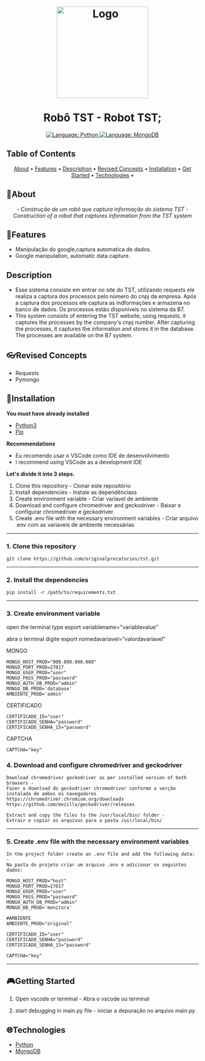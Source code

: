 <p align="center">
</p>

<h1 align="center">
	<img src="https://www.python.org/static/community_logos/python-logo-inkscape.svg"  alt="Logo"  width="240"><br><br>
    Robô TST - Robot TST;
</h1>

<div>
    <p align="center">
    <a href="https://www.python.org/">
        <img src="https://img.shields.io/static/v1?label=Language&message=Python&color=blue&style=for-the-badge&logo=Python" alt="Language: Python">
    </a>
    <a href="https://www.mongodb.com/home">
        <img src="https://img.shields.io/static/v1?label=Language&message=MongoDB&color=gree&style=for-the-badge&logo=MongoDB" alt="Language: MongoDB">
    </a>
    </p>
</div>

## Table of Contents

<p align="center">
 <a href="#about">About</a> •
 <a href="#features">Features</a> •
 <a href="#description">Description</a> •
 <a href="#revised-concepts">Revised Concepts</a> • 
 <a href="#installation">Installation</a> • 
 <a href="#getting-started">Get Started</a> • 
 <a href="#technologies">Technologies</a> • 
</p>

## 📌About

<div>
    <p align="center">
    <em>
        - Construção de um robô que captura informação do sistema TST
        - Construction of a robot that captures information from the TST system
    </em>
    </p>
</div>

## 🚀Features

- Manipulação do google,captura automatica de dados.
- Google manipulation, automatic data capture.

## Description

- Esse sistema consiste em entrar no site do TST, utilizando requests ele realiza a captura dos processos pelo número do cnpj da empresa. Após a captura dos processos ele captura as indformações e armazena no banco de dados. Os processos estão disponiveis no sistema da B7.
- This system consists of entering the TST website, using requests, it captures the processes by the company's cnpj number. After capturing the processes, it captures the information and stores it in the database. The processes are available on the B7 system.

## 👓Revised Concepts

- Requests
- Pymongo

## 📕Installation

**You must have already installed**
- [Python3](https://www.python.org/)
- [Pip](https://pip.pypa.io/en/stable/installation/)

**Recommendations**
- Eu recomendo usar o VSCode como IDE de desenvolvimento
- I recommend using VSCode as a development IDE


**Let's divide it into 3 steps.**
1. Clone this repository - Clonar este repositório
2. Install dependencies - Instale as dependênciass
3. Create environment variable - Criar variavel de ambiente
4. Download and configure chromedriver and geckodriver - Baixar e configurar chromedriver e geckodriver
5. Create .env file with the necessary environment variables - Criar arquivo .env com as variaveis de ambiente necessárias
  ---
### 1. Clone this repository
```
git clone https://github.com/originalprecatorios/tst.git
```
---
### 2. Install the dependencies
```
pip install -r /path/to/requirements.txt
```
---

### 3. Create environment variable

open the terminal
type export variablename="variablevalue"

abra o terminal
digite export nomedavariavel="valordavariavel"


MONGO
```
MONGO_HOST_PROD="000.000.000.000"
MONGO_PORT_PROD=27017
MONGO_USER_PROD="user"
MONGO_PASS_PROD="password"
MONGO_AUTH_DB_PROD="admin"
MONGO_DB_PROD='database'
AMBIENTE_PROD='admin'
```

CERTIFICADO
```
CERTIFICADO_ID="user"
CERTIFICADO_SENHA="password"
CERTIFICADO_SENHA_15="password"
```

CAPTCHA
```
CAPTCHA="key"
```

### 4. Download and configure chromedriver and geckodriver
```
Download chromedriver geckodriver as per installed version of both browsers - 
Fazer o download do geckodriver chromedriver conforme a verção instalada de ambos os navegadores 
https://chromedriver.chromium.org/downloads
https://github.com/mozilla/geckodriver/releases
```

```
Extract and copy the files to the /usr/local/bin/ folder -
Extrair e copiar os arquivos para a pasta /usr/local/bin/
```
---

### 5. Create .env file with the necessary environment variables
```
In the project folder create an .env file and add the following data: - 
Na pasta do projeto criar um arquivo .env e adicionar os seguintes dados: 

MONGO_HOST_PROD="host"
MONGO_PORT_PROD=27017
MONGO_USER_PROD="user"
MONGO_PASS_PROD="password"
MONGO_AUTH_DB_PROD="admin"
MONGO_DB_PROD='monitora'

#AMBIENTE
AMBIENTE_PROD="original"

CERTIFICADO_ID="user"
CERTIFICADO_SENHA="password"
CERTIFICADO_SENHA_15="password"

CAPTCHA="key"

```
---

## 🎮Getting Started

1. Open vscode or terminal - Abra o vscode ou terminal

2. start debugging in main.py file - iniciar a depuração no arquivo main.py

## 🌐Technologies

<p align="center">

- [Python](https://www.python.org/)
- [MongoDB](https://www.mongodb.com/home)
